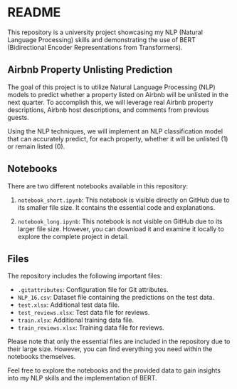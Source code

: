 # README

This repository is a university project showcasing my NLP (Natural Language Processing) skills and demonstrating the use of BERT (Bidirectional Encoder Representations from Transformers).

## Airbnb Property Unlisting Prediction

The goal of this project is to utilize Natural Language Processing (NLP) models to predict whether a property listed on Airbnb will be unlisted in the next quarter. To accomplish this, we will leverage real Airbnb property descriptions, Airbnb host descriptions, and comments from previous guests. 

Using the NLP techniques, we will implement an NLP classification model that can accurately predict, for each property, whether it will be unlisted (1) or remain listed (0).



## Notebooks

There are two different notebooks available in this repository:

1. `notebook_short.ipynb`: This notebook is visible directly on GitHub due to its smaller file size. It contains the essential code and explanations.

2. `notebook_long.ipynb`: This notebook is not visible on GitHub due to its larger file size. However, you can download it and examine it locally to explore the complete project in detail.

## Files

The repository includes the following important files:

- `.gitattributes`: Configuration file for Git attributes.
- `NLP_16.csv`: Dataset file containing the predictions on the test data.
- `test.xlsx`: Additional test data file.
- `test_reviews.xlsx`: Test data file for reviews.
- `train.xlsx`: Additional training data file.
- `train_reviews.xlsx`: Training data file for reviews.

Please note that only the essential files are included in the repository due to their large size. However, you can find everything you need within the notebooks themselves.

Feel free to explore the notebooks and the provided data to gain insights into my NLP skills and the implementation of BERT.
